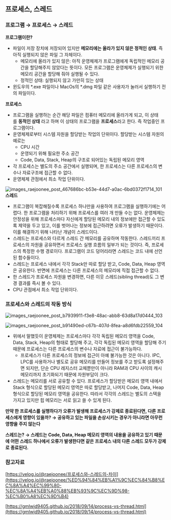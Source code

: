 ## 프로세스, 스레드

### 프로그램 → 프로세스 → 스레드


**프로그램이란?**

- 파일이 저장 장치에 저장되어 있지만 **메모리에는 올라가 있지 않은 정적인 상태**. 즉 아직 실행되지 않은 파일 그 자체이다.
    - 메모리에 올라가 있지 않은: 아직 운영체제가 프로그램에게 독립적인 메모리 공간을 할당해주지 않았다는 뜻이다. 모든 프로그램은 운영체제가 실행되기 위한 메모리 공간을 할당해 줘야 실행될 수 있다.
    - 정적인 상태: 실행되지 않고 가만히 있는 상태
- 윈도우의 *.exe 파일이나 MacOs의 *.dmg 파일 같은 사용자가 눌러서 실행하기 전의 파일이다.

**프로세스**

- 프로그램을 실행하는 순간 해당 파일은 컴퓨터 메모리에 올라가게 되고, 이 상태를 **동적인 상태** 라고 하며 이 상태의 프로그램을 **프로세스**라고 한다. 즉 작업중인 프로그램이다.
- 운영체제로부터 시스템 자원을 할당받는 작업의 단위이다.  할당받는 시스템 자원의 예로는
    - CPU 시간
    - 운영되기 위해 필요한 주소 공간
    - Code, Data, Stack, Heap의 구조로 되어있는 독립된 메모리 영역
- 각 프로세스는 별도의 주소 공간에서 실행되며, 한 프로세스는 다른 프로세스의 변수나 자료구조에 접근할 수 없다.
- 운영체제 관점에서 최소 작업 단위이다.

![images_raejoonee_post_467686bc-b53e-44d7-a0ac-6bd0372f1714_101](https://user-images.githubusercontent.com/78543382/216809442-9b26f2ab-ebdb-41b0-b446-4a43a0aacd06.png)
**스레드**

- 프로그램이 복잡해질수록 프로세스 하나만을 사용하여 프로그램을 실행하기에는 어렵다. 한 프로그램을 처리하기 위해 프로세스를 여러 개 만들 수는 없다. 운영체제는 안정성을 위해 프로세스마다 자신에게 할당된 메모리 내의 정보에만 접근할 수 있도록 제약을 두고 있고, 이를 벗어나는 정보에 접근하려면 오류가 발생하기 때문이다. 이를 해결하기 위해 나타난 개념이 스레드이다.
- 스레드는 프로세스와 다르게 스레드 간 메모리를 공유하며 작동한다. 스레드끼리 프로세스의 자원을 공유하면서 프로세스 실행 흐름의 일부가 되는 것이다. 즉, 프로세스의 특정한 수행 경로이다. 프로그램이 코드 덩어리라면 스레드는 코드 내에 선언된 함수들이다.
- 스레드는 프로세스 내에서 각각 Stack만 따로 할당 받고, Code, Data, Heap 영역은 공유한다. 반면에 프로세스는 다른 프로세스의 메모리에 직접 접근할 수 없다.
- 한 스레드가 프로세스 자원을 변경하면, 다른 이웃 스레드(sibling thread)도 그 변경 결과를 즉시 볼 수 있다.
- CPU 관점에서 최소 작업 단위이다.

### 프로세스와 스레드의 작동 방식


![images_raejoonee_post_b7939911-f3e8-48ac-abb8-63d8a17d0444_103](https://user-images.githubusercontent.com/78543382/216809463-af00f92a-dc4f-49c8-aa7b-cb15c0070640.png)

![images_raejoonee_post_b91490ed-c67b-407d-8fea-a8d6fdb22559_104](https://user-images.githubusercontent.com/78543382/216809462-a2c2ea70-961d-4c5c-84e4-41e63cf45eeb.png)

- 위에서 말했듯이 운영체제는 프로세스마다 각각 독립된 메모리 영역을 Code, Data, Stack, Heap의 형태로 할당해 주고, 각각 독립된 메모리 영역을 할당해 주기 때문에 프로세스는 다른 프로세스의 변수나 자료에 접근이 불가능하다.
    - 프로세스가 다른 프로세스의 정보에 접근이 아예 불가능한 것은 아니다. IPC, LPC를 사용하거나 별도로 공유 메모리를 만들어 정보를 주고 받도록 설정해주면 되지만, 단순 CPU 레지스터 교체뿐만이 아니라 RAM과 CPU 사이의 캐시 메모리까지 초기화되기 때문에 자원부담이 크다.
- 스레드는 메모리를 서로 공유할 수 있다. 프로세스가 할당받은 메모리 영역 내에서 Stack 형식으로 할당된 메모리 영역은 따로 할당받고, 나머지 Code, Data, Heap 형식으로 할당된 메모리 영역을 공유한다. 따라서 각각의 스레드는 별도의 스택을 가지고 있지만 힙 메모리는 서로 읽고 쓸 수 있게 된다.

**만약 한 프로세스를 실행하다가 오류가 발생해 프로세스가 강제로 종료된다면, 다른 프로세스에게 영향이 있을까? → 공유하고 있는 파일을 손상시키는 경우가 아니라면 아무런 영향을 주지 않는다**

**스레드는? → 스레드는 Code, Data, Heap 메모리 영역의 내용을 공유하고 있기 때문에 어떤 스레드 하나에서 오류가 발생한다면 같은 프로세스 내의 다른 스레드 모두가 강제로 종료된다.** 

### 참고자료

[https://velog.io/@raejoonee/프로세스와-스레드의-차이](https://velog.io/@raejoonee/%ED%94%84%EB%A1%9C%EC%84%B8%EC%8A%A4%EC%99%80-%EC%8A%A4%EB%A0%88%EB%93%9C%EC%9D%98-%EC%B0%A8%EC%9D%B4) 

[https://gmlwjd9405.github.io/2018/09/14/process-vs-thread.html](https://gmlwjd9405.github.io/2018/09/14/process-vs-thread.html)